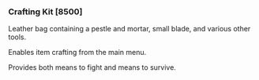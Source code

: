 ### Crafting Kit [8500]

Leather bag containing a pestle and mortar, small blade, and various other tools.

Enables item crafting from the main menu.

Provides both means to fight and means to survive.